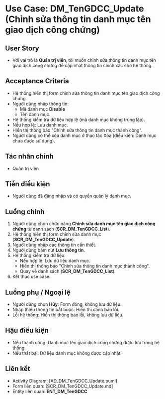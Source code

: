 # Use Case: DM_TenGDCC_Update (Chỉnh sửa thông tin danh mục tên giao dịch công chứng)

## User Story
- Với vai trò là **Quản trị viên**, tôi muốn chỉnh sửa thông tin danh mục tên giao dịch công chứng để cập nhật thông tin chính xác cho hệ thống.

## Acceptance Criteria
- Hệ thống hiển thị form chỉnh sửa thông tin danh mục tên giao dịch công chứng.
- Người dùng nhập thông tin: 
   - Mã danh mục **Disable**
   - Tên danh mục. 
- Hệ thống kiểm tra dữ liệu hợp lệ (mã danh mục không trùng lặp).
- Nếu hợp lệ: Lưu danh mục.
- Hiển thị thông báo "Chỉnh sửa thông tin danh mục thành công".
- Người dùng có thể xóa danh mục ở thao tác Xóa (điều kiện: Danh mục chưa được sử dụng).

## Tác nhân chính
- Quản trị viên

## Tiền điều kiện
- Người dùng đã đăng nhập và có quyền quản lý danh mục.

## Luồng chính
1. Người dùng chọn chức năng **Chỉnh sửa danh mục tên giao dịch công chứng** từ danh sách (**SCR_DM_TenGDCC_List**).
2. Hệ thống hiển thị form chỉnh sửa danh mục (**SCR_DM_TenGDCC_Update**).
3. Người dùng nhập các thông tin cần thiết.
4. Người dùng bấm nút **Lưu thông tin**.
5. Hệ thống kiểm tra dữ liệu:
   - Nếu hợp lệ: Lưu dữ liệu danh mục.
   - Hiển thị thông báo "Chỉnh sửa thông tin danh mục thành công".
   - Quay về danh sách (**SCR_DM_TenGDCC_List**).
6. Kết thúc use case.

## Luồng phụ / Ngoại lệ
- Người dùng chọn **Hủy**: Form đóng, không lưu dữ liệu.
- Nhập thiếu thông tin bắt buộc: Hiển thị cảnh báo lỗi.
- Lỗi hệ thống: Hiển thị thông báo lỗi, không lưu dữ liệu.

## Hậu điều kiện
- Nếu thành công: Danh mục tên giao dịch công chứng được lưu trong hệ thống.
- Nếu thất bại: Dữ liệu danh mục không được cập nhật.

## Liên kết
- Activity Diagram: [AD_DM_TenGDCC_Update.puml]
- Form liên quan: [SCR_DM_TenGDCC_Update.md]
- Entity liên quan: **ENT_DM_TenGDCC**
